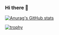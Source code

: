 ### Hi there 👋

<!---
pixel-alex/pixel-alex is a ✨ special ✨ repository because its `README.md` (this file) appears on your GitHub profile.
You can click the Preview link to take a look at your changes.
--->

[![Anurag's GitHub stats](https://github-readme-stats.vercel.app/api?username=pixel-alex&count_private=true&show_icons=true&title_color=ffffff&bg_color=8c1515&text_color=ffffff&icon_color=ffffff&line_height=23&hide_border=false)](https://github.com/anuraghazra/github-readme-stats)

[![trophy](https://github-profile-trophy.vercel.app/?username=pixel-alex&column=6&rank=A&rank=S&theme=juicyfresh)](https://github.com/pixel-alex)
